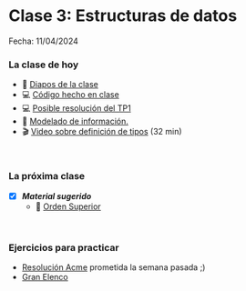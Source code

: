 # Clase 3: Estructuras de datos
Fecha: 11/04/2024
### La clase de hoy
   -  📄 [Diapos de la clase](https://docs.google.com/presentation/d/1xe5GLC0nZmTbdyHN_buSEvwV7Xh18zqYyVe--o0eD6c/edit?usp=sharing)
   -  💻 [Código hecho en clase](https://github.com/pdepjuevesTT/2024-Bitacoras/blob/main/Codigos/jovits.hs)
  -  💻 [Posible resolución del TP1](https://github.com/pdepjuevesTT/2024-Bitacoras/blob/main/Codigos/sueldos.hs)
   -  📄 [Modelado de información.](https://docs.google.com/document/d/11C2UAbP70dP7sTID-ZxJm_a-5ypKxQUEuZr6GVk5yFI/edit)
   -  🎬 [Video sobre definición de tipos](https://www.youtube.com/watch?v=-nxoHX45o48) (32 min)
     
<br>
 
 ### La próxima clase
  - [x] ***Material sugerido***
     -  📄 [Orden Superior](https://docs.google.com/document/d/1Rzsp5A46R_WdC-NJ6_SKrUrtZ6LmR5A52BazE9XPLIc/edit)
 <br>
 
### Ejercicios para practicar
- [Resolución Acme](https://github.com/pdepjuevesTT/2024-Bitacoras/blob/main/Codigos/Acme.hs) prometida la semana pasada ;)
- [Gran Elenco](https://docs.google.com/document/d/1dYsun2V-b6ZE-z_h5c1vgUvw1i79jsL2g1whyj5mFO0/edit)
